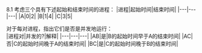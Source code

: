 8.1 考虑三个具有下述起始和结束时间的进程：
|进程|起始时间|结束时间|
|---|---|---|
|A|0|2|
|B|1|4|
|C|3|5|

对于每对进程，指出它们是否是并发地运行：  
|进程对|并发的?|解释|
|---|---|---|
|AB|是|B的起始时间早于A的结束时间|
|AC|否|C的起始时间晚于A的结束时间|
|BC|是|C的起始时间晚于B的结束时间|